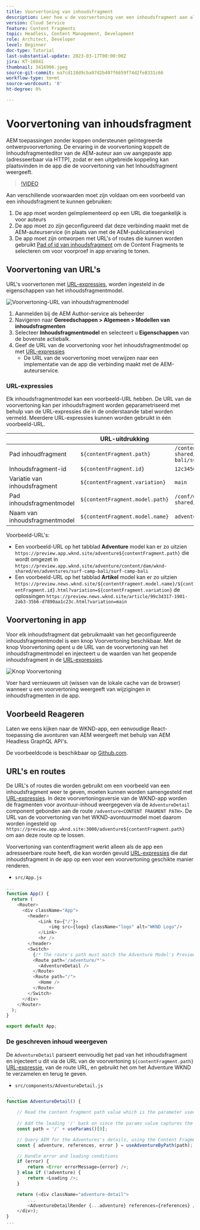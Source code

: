```yaml
---
title: Voorvertoning van inhoudsfragment
description: Leer hoe u de voorvertoning van een inhoudsfragment aan alle auteurs kunt gebruiken om snel te zien hoe de wijzigingen in de inhoud van invloed zijn op de ervaringen AEM Koploos.
version: Cloud Service
feature: Content Fragments
topic: Headless, Content Management, Development
role: Architect, Developer
level: Beginner
doc-type: Tutorial
last-substantial-update: 2023-03-17T00:00:00Z
jira: KT-10841
thumbnail: 3416906.jpeg
source-git-commit: ea7cd118d9cba97d2b497f6659f74d2fe8331c66
workflow-type: tm+mt
source-wordcount: '0'
ht-degree: 0%

---
```



# Voorvertoning van inhoudsfragment

AEM toepassingen zonder koppen ondersteunen geïntegreerde ontwerpvoorvertoning. De ervaring in de voorvertoning koppelt de Inhoudsfragmenteditor van de AEM-auteur aan uw aangepaste app (adresseerbaar via HTTP), zodat er een uitgebreide koppeling kan plaatsvinden in de app die de voorvertoning van het Inhoudsfragment weergeeft.

>[!VIDEO](https://video.tv.adobe.com/v/3416906/?quality=12&learn=on)

Aan verschillende voorwaarden moet zijn voldaan om een voorbeeld van een inhoudsfragment te kunnen gebruiken:

1. De app moet worden geïmplementeerd op een URL die toegankelijk is voor auteurs
1. De app moet zo zijn geconfigureerd dat deze verbinding maakt met de AEM-auteurservice (in plaats van met de AEM-publicatieservice)
1. De app moet zijn ontworpen met URL&#39;s of routes die kunnen worden gebruikt [Pad of id van inhoudsfragment](#url-expressions) om de Content Fragments te selecteren om voor voorproef in app ervaring te tonen.

## Voorvertoning van URL&#39;s

URL&#39;s voorvertonen met [URL-expressies](#url-expressions), worden ingesteld in de eigenschappen van het inhoudsfragmentmodel.

![Voorvertoning-URL van inhoudsfragmentmodel](./assets/preview/cf-model-preview-url.png)

1. Aanmelden bij de AEM Author-service als beheerder
1. Navigeren naar __Gereedschappen > Algemeen > Modellen van inhoudsfragmenten__
1. Selecteer __Inhoudsfragmentmodel__ en selecteert u __Eigenschappen__ van de bovenste actiebalk.
1. Geef de URL van de voorvertoning voor het inhoudsfragmentmodel op met [URL-expressies](#url-expressions)
   + De URL van de voorvertoning moet verwijzen naar een implementatie van de app die verbinding maakt met de AEM-auteurservice.

### URL-expressies

Elk inhoudsfragmentmodel kan een voorbeeld-URL hebben. De URL van de voorvertoning kan per inhoudsfragment worden geparametriseerd met behulp van de URL-expressies die in de onderstaande tabel worden vermeld. Meerdere URL-expressies kunnen worden gebruikt in één voorbeeld-URL.

|  | URL-uitdrukking | Waarde |
| --------------------------------------- | ----------------------------------- | ----------- |
| Pad inhoudfragment | `${contentFragment.path}` | `/content/dam/wknd-shared/en/adventures/surf-camp-bali/surf-camp-bali` |
| Inhoudsfragment-id | `${contentFragment.id}` | `12c34567-8901-2aa3-45b6-d7890aa1c23c` |
| Variatie van inhoudsfragment | `${contentFragment.variation}` | `main` |
| Pad inhoudsfragmentmodel | `${contentFragment.model.path}` | `/conf/wknd-shared/settings/dam/cfm/models/adventure` |
| Naam van inhoudsfragmentmodel | `${contentFragment.model.name}` | `adventure` |

Voorbeeld-URL&#39;s:

+ Een voorbeeld-URL op het tabblad __Adventure__ model kan er zo uitzien `https://preview.app.wknd.site/adventure${contentFragment.path}` die wordt omgezet in `https://preview.app.wknd.site/adventure/content/dam/wknd-shared/en/adventures/surf-camp-bali/surf-camp-bali`
+ Een voorbeeld-URL op het tabblad __Artikel__ model kan er zo uitzien `https://preview.news.wknd.site/${contentFragment.model.name}/${contentFragment.id}.html?variation=${contentFragment.variation}` de oplossingen `https://preview.news.wknd.site/article/99c34317-1901-2ab3-35b6-d7890aa1c23c.html?variation=main`

## Voorvertoning in app

Voor elk inhoudsfragment dat gebruikmaakt van het geconfigureerde inhoudsfragmentmodel is een knop Voorvertoning beschikbaar. Met de knop Voorvertoning opent u de URL van de voorvertoning van het inhoudsfragmentmodel en injecteert u de waarden van het geopende inhoudsfragment in de [URL-expressies](#url-expressions).

![Knop Voorvertoning](./assets/preview/preview-button.png)

Voer hard vernieuwen uit (wissen van de lokale cache van de browser) wanneer u een voorvertoning weergeeft van wijzigingen in inhoudsfragmenten in de app.

## Voorbeeld Reageren

Laten we eens kijken naar de WKND-app, een eenvoudige React-toepassing die avonturen van AEM weergeeft met behulp van AEM Headless GraphQL API&#39;s.

De voorbeeldcode is beschikbaar op [Github.com](https://github.com/adobe/aem-guides-wknd-graphql/tree/main/preview-app).

## URL&#39;s en routes

De URL&#39;s of routes die worden gebruikt om een voorbeeld van een inhoudsfragment weer te geven, moeten kunnen worden samengesteld met [URL-expressies](#url-expressions). In deze voorvertoningsversie van de WKND-app worden de fragmenten voor avontuur-inhoud weergegeven via de `AdventureDetail` component gebonden aan de route `/adventure<CONTENT FRAGMENT PATH>`. De URL van de voorvertoning van het WKND-avontuurmodel moet daarom worden ingesteld op `https://preview.app.wknd.site:3000/adventure${contentFragment.path}` om aan deze route op te lossen.

Voorvertoning van contentfragment werkt alleen als de app een adresseerbare route heeft, die kan worden gevuld [URL-expressies](#url-expressions) die dat inhoudsfragment in de app op een voor een voorvertoning geschikte manier renderen.

+ `src/App.js`

```javascript
...
function App() {
  return (
    <Router>
      <div className="App">
        <header>
            <Link to={"/"}>
                <img src={logo} className="logo" alt="WKND Logo"/>
            </Link>        
            <hr />
        </header>
        <Switch>
          {/* The route's path must match the Adventure Model's Preview URL expression. In React since the path has `/` you must use wildcards to match instead of the usual `:path` */}
          <Route path='/adventure/*'>
            <AdventureDetail />
          </Route>
          <Route path="/">
            <Home />
          </Route>
        </Switch>
      </div>
    </Router>
  );
}

export default App;
```

### De geschreven inhoud weergeven

De `AdventureDetail` parseert eenvoudig het pad van het inhoudsfragment en injecteert u dit via de URL van de voorvertoning `${contentFragment.path}` [URL-expressie](#url-expressions), van de route URL, en gebruikt het om het Adventure WKND te verzamelen en terug te geven.

+ `src/components/AdventureDetail.js`

```javascript
...
function AdventureDetail() {

    // Read the content fragment path value which is the parameter used to query for the adventure's details
    
    // Add the leading '/' back on since the params value captures the `*` wildcard in `/adventure/*`, or everything after the first `/` in the Content Fragment path.
    const path = '/' + useParams()[0];

    // Query AEM for the Adventures's details, using the Content Fragment's `path`
    const { adventure, references, error } = useAdventureByPath(path);

    // Handle error and loading conditions
    if (error) {
        return <Error errorMessage={error} />;
    } else if (!adventure) {
        return <Loading />;
    }

    return (<div className="adventure-detail">
        ...
        <AdventureDetailRender {...adventure} references={references} />
    </div>);
}
...
```
